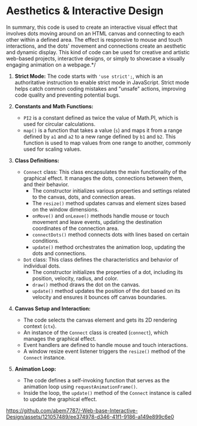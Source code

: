 #  Aesthetics & Interactive Design


  In summary, this code is used to create an interactive visual effect that involves dots moving around on an HTML canvas and connecting to each other within a defined area. The effect is responsive to mouse and touch interactions, and the dots' movement and connections create an aesthetic and dynamic display. This kind of code can be used for creative and artistic web-based projects, interactive designs, or simply to showcase a visually engaging animation on a webpage.*/

  
1. **Strict Mode:**
     The code starts with `'use strict';`, which is an authoritative instruction to enable strict mode in JavaScript. Strict mode helps catch common coding mistakes and "unsafe" actions, improving code quality and preventing potential bugs.
  
  2. **Constants and Math Functions:**
     - `PI2` is a constant defined as twice the value of Math.PI, which is used for circular calculations.
     - `map()` is a function that takes a value (`s`) and maps it from a range defined by `a1` and `a2` to a new range defined by `b1` and `b2`. This function is used to map values from one range to another, commonly used for scaling values.
  
  3. **Class Definitions:**
     - `Connect` class: This class encapsulates the main functionality of the graphical effect. It manages the dots, connections between them, and their behavior.
       - The constructor initializes various properties and settings related to the canvas, dots, and connection areas.
       - The `resize()` method updates canvas and element sizes based on the window dimensions.
       - `onMove()` and `onLeave()` methods handle mouse or touch movement and leave events, updating the destination coordinates of the connection area.
       - `connectDots()` method connects dots with lines based on certain conditions.
       - `update()` method orchestrates the animation loop, updating the dots and connections.
     - `Dot` class: This class defines the characteristics and behavior of individual dots.
       - The constructor initializes the properties of a dot, including its position, velocity, radius, and color.
       - `draw()` method draws the dot on the canvas.
       - `update()` method updates the position of the dot based on its velocity and ensures it bounces off canvas boundaries.
  
  4. **Canvas Setup and Interaction:**
     - The code selects the canvas element and gets its 2D rendering context (`ctx`).
     - An instance of the `Connect` class is created (`connect`), which manages the graphical effect.
     - Event handlers are defined to handle mouse and touch interactions.
     - A window resize event listener triggers the `resize()` method of the `Connect` instance.
  
  5. **Animation Loop:**
     - The code defines a self-invoking function that serves as the animation loop using `requestAnimationFrame()`.
     - Inside the loop, the `update()` method of the `Connect` instance is called to update the graphical effect.


https://github.com/abem7787/-Web-base-Interactive-Design/assets/121057489/ee374978-d346-41f1-9186-a149e899c6e0
